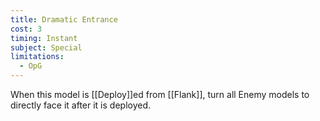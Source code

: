 ```yaml
---
title: Dramatic Entrance
cost: 3
timing: Instant
subject: Special
limitations:
  - OpG
---
```

When this model is [[Deploy]]ed from [[Flank]], turn all Enemy models to directly face it after it is deployed.